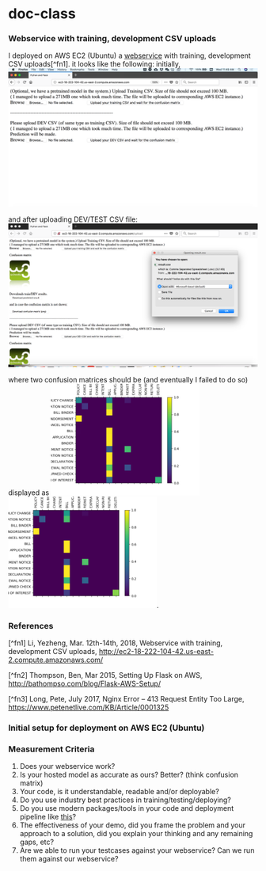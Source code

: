 # doc-class
### Webservice with training, development CSV uploads

I deployed on AWS EC2 (Ubuntu) a [webservice](https://ec2-18-222-104-42.us-east-2.compute.amazonaws.com/) with training, development CSV uploads[^fn1]. it looks like the following: initially,
<img src="README_resources/index_origin.png" width="600">

and after uploading DEV/TEST CSV file:
<img src="README_resources/index_result.png" width="600">

where two confusion matrices should be (and eventually I failed to do so) displayed as <img src="doc_class/app/templates/images/devconfusion.png" width="300"> <img src="doc_class/app/templates/images/confusion.png" width="300">.

### References


[^fn1] Li, Yezheng, Mar. 12th-14th, 2018, Webservice with training, development CSV uploads, http://ec2-18-222-104-42.us-east-2.compute.amazonaws.com/

[^fn2] Thompson, Ben, Mar 2015, Setting Up Flask on AWS, http://bathompso.com/blog/Flask-AWS-Setup/

[^fn3] Long, Pete, July 2017, Nginx Error – 413 Request Entity Too Large, https://www.petenetlive.com/KB/Article/0001325

### Initial setup for deployment on AWS EC2 (Ubuntu)







### Measurement Criteria

  1. Does your webservice work?
  1. Is your hosted model as accurate as ours? Better? (think confusion matrix)
  1. Your code, is it understandable, readable and/or deployable?
  1. Do you use industry best practices in training/testing/deploying?
  1. Do you use modern packages/tools in your code and deployment pipeline like [this](https://stelligent.com/2016/02/08/aws-lambda-functions-aws-codepipeline-cloudformation/)?
  1. The effectiveness of your demo, did you frame the problem and your approach to a solution, did you explain your thinking and any remaining gaps, etc?
  1. Are we able to run your testcases against your webservice? Can we run them against our webservice?

